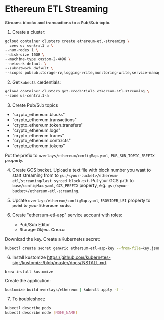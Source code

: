 # Ethereum ETL Streaming

Streams blocks and transactions to a Pub/Sub topic.

1. Create a cluster:

```bash
gcloud container clusters create ethereum-etl-streaming \
--zone us-central1-a \
--num-nodes 1 \
--disk-size 10GB \
--machine-type custom-2-4096 \
--network default \
--subnetwork default \
--scopes pubsub,storage-rw,logging-write,monitoring-write,service-management,service-control,trace
```

2. Get `kubectl` credentials:

```bash
gcloud container clusters get-credentials ethereum-etl-streaming \
--zone us-central1-a
```

3. Create Pub/Sub topics 
  - "crypto_ethereum.blocks" 
  - "crypto_ethereum.transactions" 
  - "crypto_ethereum.token_transfers" 
  - "crypto_ethereum.logs" 
  - "crypto_ethereum.traces" 
  - "crypto_ethereum.contracts" 
  - "crypto_ethereum.tokens" 

Put the prefix to `overlays/ethereum/configMap.yaml`, `PUB_SUB_TOPIC_PREFIX` property.

4. Create GCS bucket. Upload a text file with block number you want to start streaming from to 
`gs:/<your-bucket>/ethereum-etl/streaming/last_synced_block.txt`.
Put your GCS path to `base/configMap.yaml`, `GCS_PREFIX` property, e.g. `gs:/<your-bucket>/ethereum-etl-streaming`.

5. Update `overlays/ethereum/configMap.yaml`, `PROVIDER_URI` property to point to your Ethereum node.

5. Create "ethereum-etl-app" service account with roles:
    - Pub/Sub Editor
    - Storage Object Creator

Download the key. Create a Kubernetes secret:

```bash
kubectl create secret generic ethereum-etl-app-key --from-file=key.json=$HOME/Downloads/key.json
```

6. Install kustomize https://github.com/kubernetes-sigs/kustomize/blob/master/docs/INSTALL.md. 

```bash
brew install kustomize
```

Create the application:

```bash
kustomize build overlays/ethereum | kubectl apply -f -
```

7. To troubleshoot:

```bash
kubectl describe pods
kubectl describe node [NODE_NAME]
```
